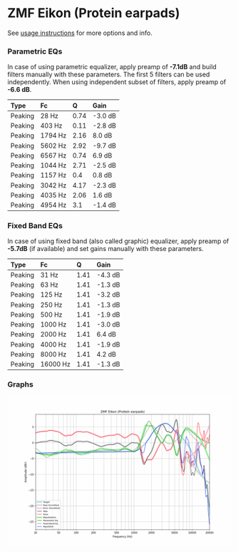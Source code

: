 # ZMF Eikon (Protein earpads)
See [usage instructions](https://github.com/jaakkopasanen/AutoEq#usage) for more options and info.

### Parametric EQs
In case of using parametric equalizer, apply preamp of **-7.1dB** and build filters manually
with these parameters. The first 5 filters can be used independently.
When using independent subset of filters, apply preamp of **-6.6 dB**.

| Type    | Fc      |    Q | Gain    |
|:--------|:--------|:-----|:--------|
| Peaking | 28 Hz   | 0.74 | -3.0 dB |
| Peaking | 403 Hz  | 0.11 | -2.8 dB |
| Peaking | 1794 Hz | 2.16 | 8.0 dB  |
| Peaking | 5602 Hz | 2.92 | -9.7 dB |
| Peaking | 6567 Hz | 0.74 | 6.9 dB  |
| Peaking | 1044 Hz | 2.71 | -2.5 dB |
| Peaking | 1157 Hz | 0.4  | 0.8 dB  |
| Peaking | 3042 Hz | 4.17 | -2.3 dB |
| Peaking | 4035 Hz | 2.06 | 1.6 dB  |
| Peaking | 4954 Hz | 3.1  | -1.4 dB |

### Fixed Band EQs
In case of using fixed band (also called graphic) equalizer, apply preamp of **-5.7dB**
(if available) and set gains manually with these parameters.

| Type    | Fc       |    Q | Gain    |
|:--------|:---------|:-----|:--------|
| Peaking | 31 Hz    | 1.41 | -4.3 dB |
| Peaking | 63 Hz    | 1.41 | -1.3 dB |
| Peaking | 125 Hz   | 1.41 | -3.2 dB |
| Peaking | 250 Hz   | 1.41 | -1.3 dB |
| Peaking | 500 Hz   | 1.41 | -1.9 dB |
| Peaking | 1000 Hz  | 1.41 | -3.0 dB |
| Peaking | 2000 Hz  | 1.41 | 6.4 dB  |
| Peaking | 4000 Hz  | 1.41 | -1.9 dB |
| Peaking | 8000 Hz  | 1.41 | 4.2 dB  |
| Peaking | 16000 Hz | 1.41 | -1.3 dB |

### Graphs
![](./ZMF%20Eikon%20(Protein%20earpads).png)